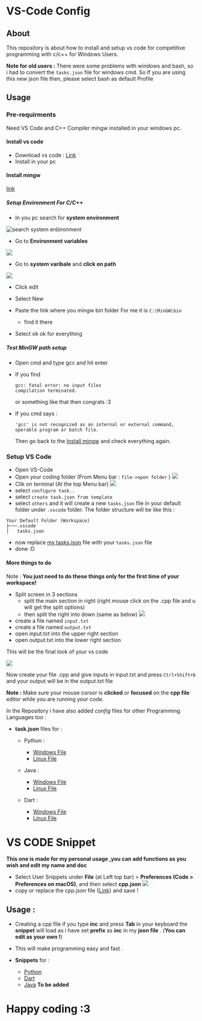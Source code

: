 # VS-Code Config

## About
This repository is about how to install and setup vs code for competitive programming with c/c++ for Windows Users.

**Note for old users :** There were some problems with windows and bash, so i had to convert the `tasks.json` file for windows cmd. So If you are using this new json file then, please select bash as default  Profile

## Usage

### Pre-requirments
Need VS Code and C++ Compiler mingw installed in your windows pc.

#### Install vs code

- Download vs code : [Link](https://­code.visualstudio.com)
- Install in your pc

#### Install mingw

[link](https://osdn.net/projects/mingw/downloads/68260/mingw-get-setup.exe/)

##### Setup Environment For C/C++

- In you pc search for **system environment**

![search system enbironment](/images/search%20system%20enbironment.png)

- Go to **Environment variables**

![](/images/environment%20variable.png)

- Go to **system varibale** and **click on path**

![](/images/path%20edit%20and%20add%20new.png)

- Click edit

- Select New

- Paste the link where you mingw bin folder
  For me it is `C:\MinGW\bin`
  - find it there
- Select ok ok for everything

##### Test MinGW path setup

- Open cmd and type gcc and hit enter
- If you find 

  ```
  gcc: fatal error: no input files
  compilation terminated.

  ```

  or something like that then congrats :3 

- If you cmd says : 

  ```
  'gcc' is not recognized as an internal or external command,
  operable program or batch file.

  ```

  Then go back to the [Install mingw](InstallMingw) and check everything again.


### Setup VS Code

- Open VS-Code
- Open your coding folder (From Menu bar :  `file->open folder` )
 ![](/images/top_bar.png)
- Clik on terminal (At the top Menu bar)
  ![](/images/top_bar.png)
- select `configure task..`
- select `create task.json from template`
- select `others` and it will create a new `tasks.json` file in your default folder under `.vscode` folder. The folder structure will be like this : 

```.tree
Your Default Folder (Workspace)
├───.vscode
│   tasks.json

```

- now replace [my tasks.json](./Config-Files/C&C++/Windows/tasks.json) file with your `tasks.json` file
- done :D

#### More things to do
Note : **You just need to do these things only for the first time of your workspace!**

- Split screen in 3 sections
  - split the main section in right (right mouse click on the .cpp file and u will get the split options)
  - then split the right into down (same as below)
  ![](/images/split%20options.png)
- create a file named `input.txt`
- create a file named `output.txt`
- open input.txt into the upper right section
- open output.txt into the lower right section

This will be the final look of your vs code

  ![](/images/final%20look%20%20vs%20code.png)

Now create your file .cpp and give inputs in input.txt and press `Ctrl+Shift+b` and your output will be in the output.txt file

**Note :** Make sure your mouse corsor is **clicked** or **focused** on the **cpp file** editor while you are running your code.

In the Repository i have also added _config_ files for other Programming Languages too :

- **task.json** files for :

  - Python :

    - [Windows File](Config-Files/Python/Windows/tasks.json)
    - [Linux File](Config-Files/Python/Linux/tasks.json)

  - Java :

    - [Windows File](Config-Files/Java/Windows/tasks.json)
    - [Linux File](Config-Files/Java/Linux/tasks.json)

  - Dart :

    - [Windows File](Config-Files/Dart/Windows/tasks.json)
    - [Linux File](Config-Files/Dart/Linux/tasks.json)


# VS CODE Snippet

**This one is made for my personal usage ,you can add functions as you wish and edit my name and doc**

- Select User Snippets under **File** (at Left top bar) > **Preferences (Code > Preferences on macOS)**, and then select **cpp.json**
  ![](/images/top_bar.png)
- copy or replace the cpp.json file {[Link](/Snippets/cpp.json)} and save !

## Usage :

- Creating a cpp file if you type **inc** and press **Tab** in your keyboard the **snippet** will load as i have set **prefix** as **inc** in my **json file** . (**You can edit as your own !**)
- This will make programming easy and fast .

- **Snippets** for :

  - [Python](/Snippets/python.json)
  - [Dart](/Snippets/dart.json)
  - [Java]() **To be added**

# Happy coding :3
